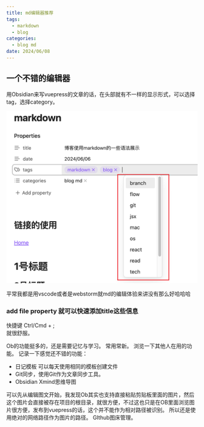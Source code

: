 ```yaml
---
title: md编辑器推荐
tags:
  - markdown
  - blog
categories:
  - blog md
date: 2024/06/08
---
```




## 一个不错的编辑器

用Obsidian来写vuepress的文章的话，在头部就有不一样的显示形式，可以选择tag，选择category。

![](https://raw.githubusercontent.com/InsHomePgup/blog-reco/main/imgs/obselect.png)


平常我都是用vscode或者是webstorm就md的编辑体验来讲没有那么好哈哈哈
### add file property 就可以快速添加title这些信息
快捷键 Ctrl/Cmd + ;   
就很舒服。


Ob的功能挺多的，还是需要记忆与学习。
常用常新。
浏览一下其他人在用的功能。
记录一下感觉还不错的功能：
- 日记模板  可以每天使用相同的模板创建文件
- Git同步，使用Git作为文章同步工具。
- Obsidian Xmind思维导图

可以先从编辑图文开始，我发现Ob其实也支持直接粘贴剪贴板里面的图片，然后这个图片会直接被存在项目的根目录，就很方便，不过这也只是在OB里面浏览图片很方便，发布到vuepress的话，这个并不能作为相对路径被识别。
所以还是使用绝对的网络路径作为图片的路径。
GIthub图床管理。
